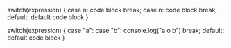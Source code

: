switch(expression) {
    case n:
        code block
        break;
    case n:
        code block
        break;
    default:
        default code block
}



switch(expression) {
    case "a":
    case "b":
        console.log("a o b")
        break;
    default:
        default code block
}
